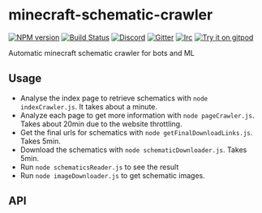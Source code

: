 # minecraft-schematic-crawler
[![NPM version](https://img.shields.io/npm/v/minecraft-schematic-crawler.svg)](http://npmjs.com/package/minecraft-schematic-crawler)
[![Build Status](https://github.com/rom1504/minecraft-schematic-crawler/workflows/CI/badge.svg)](https://github.com/rom1504/minecraft-schematic-crawler/actions?query=workflow%3A%22CI%22)
[![Discord](https://img.shields.io/badge/chat-on%20discord-brightgreen.svg)](https://discord.gg/GsEFRM8)
[![Gitter](https://img.shields.io/badge/chat-on%20gitter-brightgreen.svg)](https://gitter.im/rom1504/general)
[![Irc](https://img.shields.io/badge/chat-on%20irc-brightgreen.svg)](https://irc.gitter.im/)
[![Try it on gitpod](https://img.shields.io/badge/try-on%20gitpod-brightgreen.svg)](https://gitpod.io/#https://github.com/rom1504/minecraft-schematic-crawler)

Automatic minecraft schematic crawler for bots and ML

## Usage

* Analyse the index page to retrieve schematics with `node indexCrawler.js`. It takes about a minute.
* Analyze each page to get more information with `node pageCrawler.js`. Takes about 20min due to the website throttling.
* Get the final urls for schematics with `node getFinalDownloadLinks.js`. Takes 5min.
* Download the schematics with `node schematicDownloader.js`. Takes 5min.
* Run `node schematicsReader.js` to see the result
* Run `node imageDownloader.js` to get schematic images.

## API



